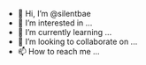 - 👋 Hi, I’m @silentbae
- 👀 I’m interested in ...
- 🌱 I’m currently learning ...
- 💞️ I’m looking to collaborate on ...
- 📫 How to reach me ...

<!---
silentbae/silentbae is a ✨ special ✨ repository because its `README.md` (this file) appears on your GitHub profile.
You can click the Preview link to take a look at your changes.
--->
